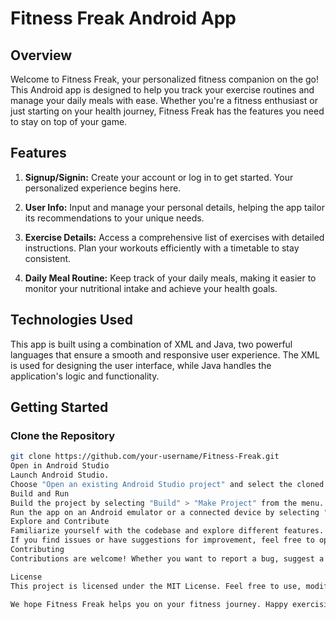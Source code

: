 # Fitness Freak Android App

## Overview

Welcome to Fitness Freak, your personalized fitness companion on the go! This Android app is designed to help you track your exercise routines and manage your daily meals with ease. Whether you're a fitness enthusiast or just starting on your health journey, Fitness Freak has the features you need to stay on top of your game.

## Features

1. **Signup/Signin:** Create your account or log in to get started. Your personalized experience begins here.

2. **User Info:** Input and manage your personal details, helping the app tailor its recommendations to your unique needs.

3. **Exercise Details:** Access a comprehensive list of exercises with detailed instructions. Plan your workouts efficiently with a timetable to stay consistent.

4. **Daily Meal Routine:** Keep track of your daily meals, making it easier to monitor your nutritional intake and achieve your health goals.

## Technologies Used

This app is built using a combination of XML and Java, two powerful languages that ensure a smooth and responsive user experience. The XML is used for designing the user interface, while Java handles the application's logic and functionality.

## Getting Started

### Clone the Repository

```bash
git clone https://github.com/your-username/Fitness-Freak.git
Open in Android Studio
Launch Android Studio.
Choose "Open an existing Android Studio project" and select the cloned project.
Build and Run
Build the project by selecting "Build" > "Make Project" from the menu.
Run the app on an Android emulator or a connected device by selecting "Run" > "Run 'app'" from the menu.
Explore and Contribute
Familiarize yourself with the codebase and explore different features.
If you find issues or have suggestions for improvement, feel free to open an issue or submit a pull request.
Contributing
Contributions are welcome! Whether you want to report a bug, suggest a new feature, or contribute code, please follow our Contribution Guidelines.

License
This project is licensed under the MIT License. Feel free to use, modify, and distribute the code for your own purposes.

We hope Fitness Freak helps you on your fitness journey. Happy exercising and eating healthy! 🏋️‍♂️🥗
